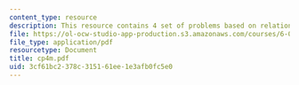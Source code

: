 ```yaml
---
content_type: resource
description: This resource contains 4 set of problems based on relation I.
file: https://ol-ocw-studio-app-production.s3.amazonaws.com/courses/6-042j-mathematics-for-computer-science-fall-2005/3cf61bc2378c315161ee1e3afb0fc5e0_cp4m.pdf
file_type: application/pdf
resourcetype: Document
title: cp4m.pdf
uid: 3cf61bc2-378c-3151-61ee-1e3afb0fc5e0
---
```

